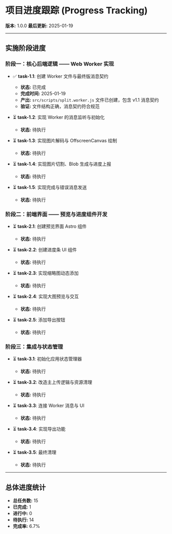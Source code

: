 # 项目进度跟踪 (Progress Tracking)

**版本:** 1.0.0
**最后更新:** 2025-01-19

---

## 实施阶段进度

### 阶段一：核心后端逻辑 —— Web Worker 实现

- ✅ **task-1.1**: 创建 Worker 文件与最终版消息契约
  - **状态:** 已完成
  - **完成时间:** 2025-01-19
  - **产出:** `src/scripts/split.worker.js` 文件已创建，包含 v1.1 消息契约
  - **验证:** 文件结构正确，消息契约符合规范

- ⏳ **task-1.2**: 实现 Worker 的消息监听与初始化
  - **状态:** 待执行

- ⏳ **task-1.3**: 实现图片解码与 OffscreenCanvas 绘制
  - **状态:** 待执行

- ⏳ **task-1.4**: 实现图片切割、Blob 生成与进度上报
  - **状态:** 待执行

- ⏳ **task-1.5**: 实现完成与错误消息发送
  - **状态:** 待执行

### 阶段二：前端界面 —— 预览与进度组件开发

- ⏳ **task-2.1**: 创建预览界面 Astro 组件
  - **状态:** 待执行

- ⏳ **task-2.2**: 创建进度条 UI 组件
  - **状态:** 待执行

- ⏳ **task-2.3**: 实现缩略图动态添加
  - **状态:** 待执行

- ⏳ **task-2.4**: 实现大图预览与交互
  - **状态:** 待执行

- ⏳ **task-2.5**: 添加导出按钮
  - **状态:** 待执行

### 阶段三：集成与状态管理

- ⏳ **task-3.1**: 初始化应用状态管理器
  - **状态:** 待执行

- ⏳ **task-3.2**: 改造主上传逻辑与资源清理
  - **状态:** 待执行

- ⏳ **task-3.3**: 连接 Worker 消息与 UI
  - **状态:** 待执行

- ⏳ **task-3.4**: 实现导出功能
  - **状态:** 待执行

- ⏳ **task-3.5**: 最终清理
  - **状态:** 待执行

---

## 总体进度统计

- **总任务数:** 15
- **已完成:** 1
- **进行中:** 0
- **待执行:** 14
- **完成率:** 6.7% 